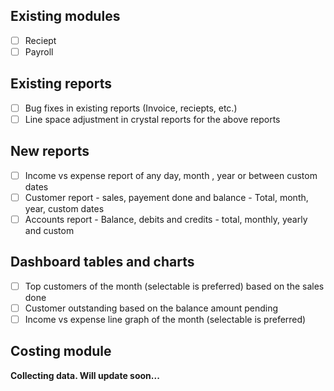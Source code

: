 ## Existing modules
- [ ] Reciept
- [ ] Payroll

## Existing reports
- [ ] Bug fixes in existing reports (Invoice, reciepts, etc.)
- [ ] Line space adjustment in crystal reports for the above reports

## New reports
- [ ] Income vs expense report of any day, month , year or between custom dates
- [ ] Customer report - sales, payement done and balance - Total, month, year, custom dates
- [ ] Accounts report - Balance, debits and credits - total, monthly, yearly and custom

## Dashboard tables and charts
- [ ] Top customers of the month (selectable is preferred) based on the sales done
- [ ] Customer outstanding based on the balance amount pending
- [ ] Income vs expense line graph of the month (selectable is preferred)

## Costing module
**Collecting data. Will update soon...**

